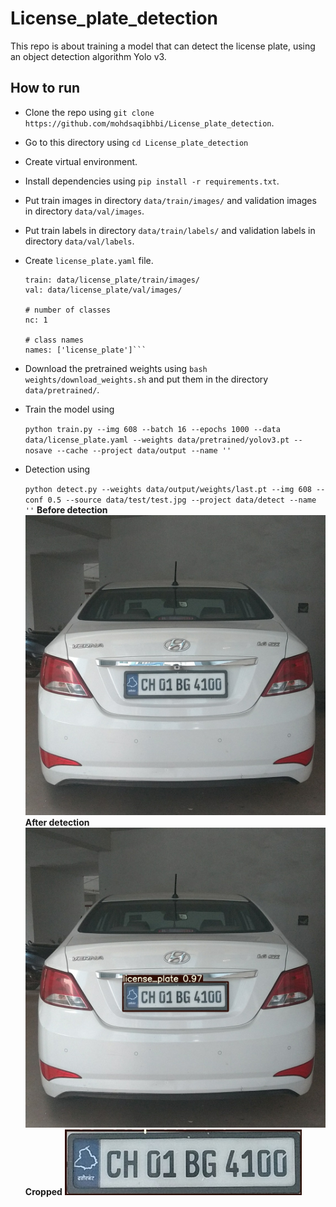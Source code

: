# License_plate_detection
This repo is about training a model that can detect the license plate, using an object detection algorithm Yolo v3.

## How to run
- Clone the repo using `git clone https://github.com/mohdsaqibhbi/License_plate_detection`.
- Go to this directory using `cd License_plate_detection`
- Create virtual environment.
- Install dependencies using `pip install -r requirements.txt`.
- Put train images in directory `data/train/images/` and validation images in directory `data/val/images`.
- Put train labels in directory `data/train/labels/` and validation labels in directory `data/val/labels`.
- Create `license_plate.yaml` file.

    ```# train and val data as 1) directory: path/images/, 2) file: path/images.txt, or 3) list: [path1/images/, path2/images/]
    train: data/license_plate/train/images/
    val: data/license_plate/val/images/

    # number of classes
    nc: 1

    # class names
    names: ['license_plate']```
    
- Download the pretrained weights using `bash weights/download_weights.sh` and put them in the directory `data/pretrained/`.
- Train the model using 

  `python train.py --img 608 --batch 16 --epochs 1000 --data data/license_plate.yaml --weights data/pretrained/yolov3.pt --nosave --cache --project data/output --name ''`
- Detection using 

  `python detect.py --weights data/output/weights/last.pt --img 608 --conf 0.5 --source data/test/test.jpg --project data/detect --name ''`
  **Before detection**
  ![](https://github.com/mohdsaqibhbi/License_plate_detection/blob/master/data/test/img2.jpg)
  **After detection**
  ![](https://github.com/mohdsaqibhbi/License_plate_detection/blob/master/data/detect/img2.jpg)
  **Cropped**
  ![](https://github.com/mohdsaqibhbi/License_plate_detection/blob/master/data/detect/roi_img2.jpg)
